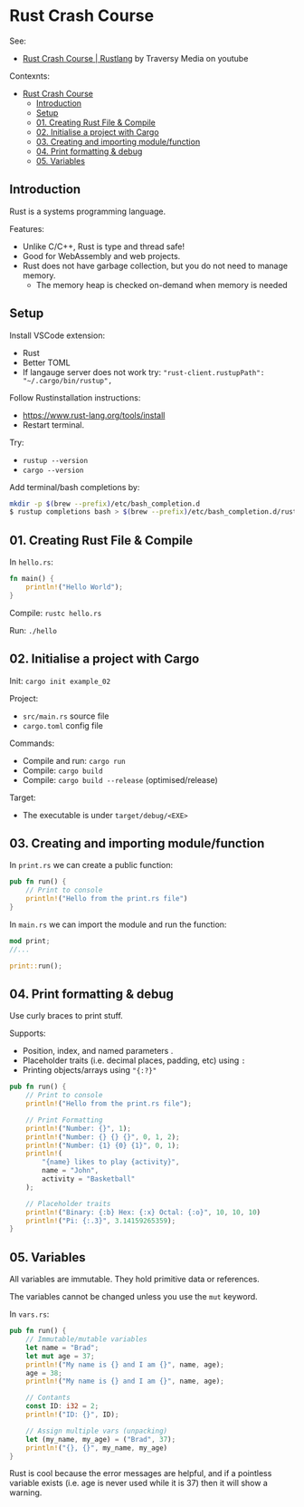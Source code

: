 # Rust Crash Course

See:
* [Rust Crash Course | Rustlang](https://www.youtube.com/watch?v=zF34dRivLOw) by Traversy Media on youtube

Contexnts:
- [Rust Crash Course](#rust-crash-course)
  - [Introduction](#introduction)
  - [Setup](#setup)
  - [01. Creating Rust File & Compile](#01-creating-rust-file--compile)
  - [02. Initialise a project with Cargo](#02-initialise-a-project-with-cargo)
  - [03. Creating and importing module/function](#03-creating-and-importing-modulefunction)
  - [04. Print formatting & debug](#04-print-formatting--debug)
  - [05. Variables](#05-variables)

## Introduction

Rust is a systems programming language.

Features:
* Unlike C/C++, Rust is type and thread safe!
* Good for WebAssembly and web projects.
* Rust does not have garbage collection, but you do not need to manage memory.
  * The memory heap is checked on-demand when memory is needed

## Setup

Install VSCode extension:
* Rust
* Better TOML
* If langauge server does not work try: `"rust-client.rustupPath": "~/.cargo/bin/rustup",`


Follow Rustinstallation instructions:
* https://www.rust-lang.org/tools/install
* Restart terminal.

Try:
* `rustup --version`
* `cargo --version`

Add terminal/bash completions by:
```bash
mkdir -p $(brew --prefix)/etc/bash_completion.d
$ rustup completions bash > $(brew --prefix)/etc/bash_completion.d/rustup.bash-completion
```

## 01. Creating Rust File & Compile

In `hello.rs`:
```rs
fn main() {
    println!("Hello World");
}
```

Compile: `rustc hello.rs`

Run: `./hello`

## 02. Initialise a project with Cargo

Init: `cargo init example_02`

Project:
* `src/main.rs` source file
* `cargo.toml` config file

Commands:
* Compile and run: `cargo run`
* Compile: `cargo build`
* Compile: `cargo build --release` (optimised/release)

Target:
* The executable is under `target/debug/<EXE>`

## 03. Creating and importing module/function

In `print.rs` we can create a public function:
```rs
pub fn run() {
    // Print to console
    println!("Hello from the print.rs file")
}
```

In `main.rs` we can import the module and run the function:
```rs
mod print;
//...

print::run();
```

## 04. Print formatting & debug

Use curly braces to print stuff.

Supports:
* Position, index, and named parameters .
* Placeholder traits (i.e. decimal places, padding, etc) using `:`
* Printing objects/arrays using `"{:?}"`

```rs
pub fn run() {
    // Print to console
    println!("Hello from the print.rs file");

    // Print Formatting
    println!("Number: {}", 1);
    println!("Number: {} {} {}", 0, 1, 2);
    println!("Number: {1} {0} {1}", 0, 1);
    println!(
        "{name} likes to play {activity}",
        name = "John",
        activity = "Basketball"
    );

    // Placeholder traits
    println!("Binary: {:b} Hex: {:x} Octal: {:o}", 10, 10, 10)
    println!("Pi: {:.3}", 3.14159265359);
}
```

## 05. Variables

All variables are immutable. They hold primitive data or references.

The variables cannot be changed unless you use the `mut` keyword.

In `vars.rs`:
```rs
pub fn run() {
    // Immutable/mutable variables
    let name = "Brad";
    let mut age = 37;
    println!("My name is {} and I am {}", name, age);
    age = 38;
    println!("My name is {} and I am {}", name, age);

    // Contants
    const ID: i32 = 2;
    println!("ID: {}", ID);

    // Assign multiple vars (unpacking)
    let (my_name, my_age) = ("Brad", 37);
    println!("{}, {}", my_name, my_age)
}
```

Rust is cool because the error messages are helpful, and if a pointless variable exists
(i.e. age is never used while it is 37) then it will show a warning.

